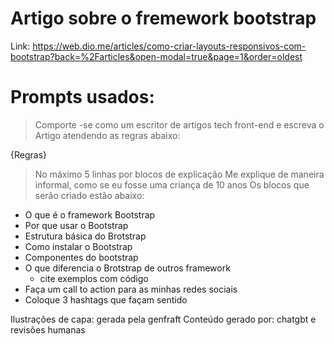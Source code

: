 # Artigo sobre o fremework bootstrap
Link: https://web.dio.me/articles/como-criar-layouts-responsivos-com-bootstrap?back=%2Farticles&open-modal=true&page=1&order=oldest

# Prompts usados: 
> Comporte -se como um escritor de artigos tech front-end e escreva o Artigo atendendo as regras abaixo:

{Regras}
> No máximo 5 linhas por blocos de explicação
> Me explique de maneira informal, como se eu fosse uma criança de 10 anos 
> Os blocos que serão criado estão abaixo: 
- O que é o framework Bootstrap
- Por que usar o Bootstrap
- Estrutura básica do Brotstrap
- Como instalar o Bootstrap
- Componentes do bootstrap
- O que diferencia o Brotstrap de outros framework
  - cite exemplos com código
- Faça um call to action para as minhas redes sociais
- Coloque 3 hashtags que façam sentido


Ilustrações de capa: gerada pela genfraft
Conteúdo gerado por: chatgbt e revisões humanas

